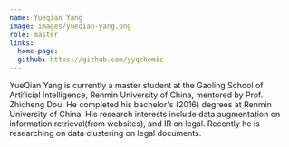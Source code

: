 ```yaml
---
name: Yueqian Yang
image: images/yueqian-yang.png
role: master
links:
  home-page: 
  github: https://github.com/yyqchemic
---
```


YueQian Yang is currently a master student at the Gaoling School of Artificial Intelligence, Renmin University of China, mentored by Prof. Zhicheng Dou. He completed his bachelor's (2016) degrees at Renmin University of China. His research interests include data augmentation on information retrieval(from websites), and IR on legal. Recently he is researching on data clustering on legal documents.


